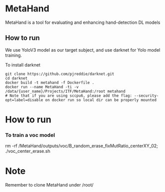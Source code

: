 # MetaHand
MetaHand is a tool for evaluating and enhancing hand-detection DL models

## How to run
We use YoloV3 model as our target subject, and use darknet for Yolo model training.

To install darknet
```
git clone https://github.com/pjreddie/darknet.git
cd darknet
docker build -t metahand -f Dockerfile .
docker run --name MetaHand -ti -v /data/{user_name}/Projects/ITF/MetaHand:/root metahand 
# Note that if you are using sccpu6, please add the flag: --security-opt=label=disable on docker run so local dir can be properly mounted

```

# How to run

### To train a voc model
rm -rf /MetaHand/outputs/voc/B_random_erase_fixMutRatio_centerXY_02; ./voc_center_erase.sh

# Note

Remember to clone MetaHand under /root/
